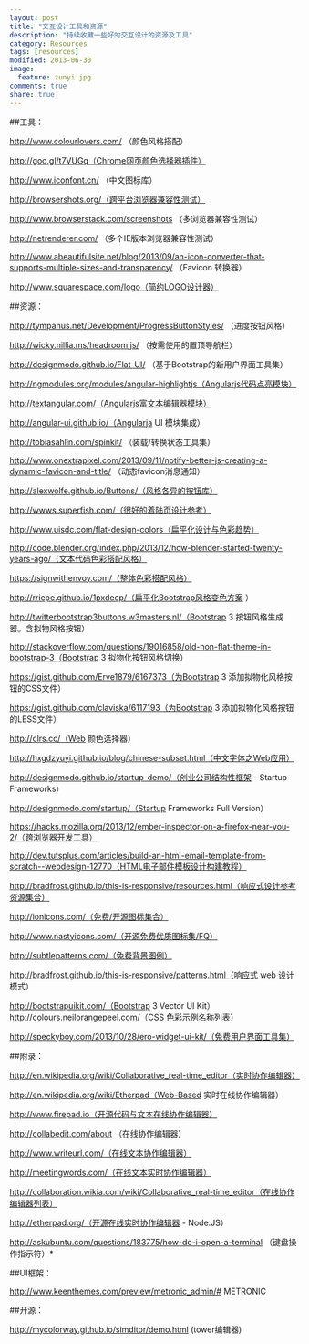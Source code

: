 ```yaml
---
layout: post
title: "交互设计工具和资源"
description: "持续收藏一些好的交互设计的资源及工具"
category: Resources
tags: [resources]
modified: 2013-06-30
image:
  feature: zunyi.jpg
comments: true
share: true
---
```


##工具：

http://www.colourlovers.com/ （颜色风格搭配）

http://goo.gl/t7VUGq（Chrome网页颜色选择器插件）

http://www.iconfont.cn/ （中文图标库）

http://browsershots.org/（跨平台浏览器兼容性测试）

http://www.browserstack.com/screenshots （多浏览器兼容性测试）

http://netrenderer.com/ （多个IE版本浏览器兼容性测试）

http://www.abeautifulsite.net/blog/2013/09/an-icon-converter-that-supports-multiple-sizes-and-transparency/ （Favicon 转换器）

http://www.squarespace.com/logo（简约LOGO设计器）

##资源：

http://tympanus.net/Development/ProgressButtonStyles/ （进度按钮风格）

http://wicky.nillia.ms/headroom.js/ （按需使用的置顶导航栏）

http://designmodo.github.io/Flat-UI/ （基于Bootstrap的新用户界面工具集）

http://ngmodules.org/modules/angular-highlightjs（Angularjs代码点亮模块）

http://textangular.com/（Angularjs富文本编辑器模块）

http://angular-ui.github.io/（Angularja UI 模块集成）

http://tobiasahlin.com/spinkit/ （装载/转换状态工具集）

http://www.onextrapixel.com/2013/09/11/notify-better-js-creating-a-dynamic-favicon-and-title/ （动态favicon消息通知）

http://alexwolfe.github.io/Buttons/（风格各异的按钮库）

http://wwws.superfish.com/（很好的着陆页设计参考）

http://www.uisdc.com/flat-design-colors（扁平化设计与色彩趋势）

http://code.blender.org/index.php/2013/12/how-blender-started-twenty-years-ago/（文本代码色彩搭配风格）

https://signwithenvoy.com/（整体色彩搭配风格）

http://rriepe.github.io/1pxdeep/（扁平化Bootstrap风格变色方案 ）

http://twitterbootstrap3buttons.w3masters.nl/（Bootstrap 3 按钮风格生成器。含拟物风格按钮）

http://stackoverflow.com/questions/19016858/old-non-flat-theme-in-bootstrap-3（Bootstrap 3 拟物化按钮风格切换）

https://gist.github.com/Erve1879/6167373（为Bootstrap 3 添加拟物化风格按钮的CSS文件）

https://gist.github.com/claviska/6117193（为Bootstrap 3 添加拟物化风格按钮的LESS文件）

http://clrs.cc/（Web 颜色选择器）

http://hxgdzyuyi.github.io/blog/chinese-subset.html（中文字体之Web应用）

http://designmodo.github.io/startup-demo/（创业公司结构性框架 - Startup Frameworks）

http://designmodo.com/startup/（Startup Frameworks Full Version）

https://hacks.mozilla.org/2013/12/ember-inspector-on-a-firefox-near-you-2/（跨浏览器开发工具）

http://dev.tutsplus.com/articles/build-an-html-email-template-from-scratch--webdesign-12770（HTML电子邮件模板设计构建教程）

http://bradfrost.github.io/this-is-responsive/resources.html（响应式设计参考资源集合）

http://ionicons.com/（免费/开源图标集合）

http://www.nastyicons.com/（开源免费优质图标集/FQ）

http://subtlepatterns.com/（免费背景图例）

http://bradfrost.github.io/this-is-responsive/patterns.html（响应式 web 设计模式）

http://bootstrapuikit.com/（Bootstrap 3 Vector UI Kit）
http://colours.neilorangepeel.com/（CSS 色彩示例名称列表）

http://speckyboy.com/2013/10/28/ero-widget-ui-kit/（免费用户界面工具集）

##附录：

http://en.wikipedia.org/wiki/Collaborative_real-time_editor（实时协作编辑器）

http://en.wikipedia.org/wiki/Etherpad（Web-Based 实时在线协作编辑器）

http://www.firepad.io（开源代码与文本在线协作编辑器）

http://collabedit.com/about （在线协作编辑器）

http://www.writeurl.com/（在线文本协作编辑器）

http://meetingwords.com/（在线文本实时协作编辑器）

http://collaboration.wikia.com/wiki/Collaborative_real-time_editor（在线协作编辑器列表）

http://etherpad.org/（开源在线实时协作编辑器 - Node.JS）

http://askubuntu.com/questions/183775/how-do-i-open-a-terminal （键盘操作指示符）*

##UI框架：

http://www.keenthemes.com/preview/metronic_admin/# METRONIC

##开源：

http://mycolorway.github.io/simditor/demo.html (tower编辑器)